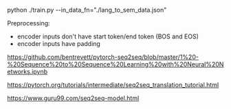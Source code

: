 python ./train.py --in_data_fn="./lang_to_sem_data.json" 

Preprocessing:
- encoder inputs don't have start token/end token (BOS and EOS)
- encoder inputs have padding



https://github.com/bentrevett/pytorch-seq2seq/blob/master/1%20-%20Sequence%20to%20Sequence%20Learning%20with%20Neural%20Networks.ipynb

https://pytorch.org/tutorials/intermediate/seq2seq_translation_tutorial.html

https://www.guru99.com/seq2seq-model.html